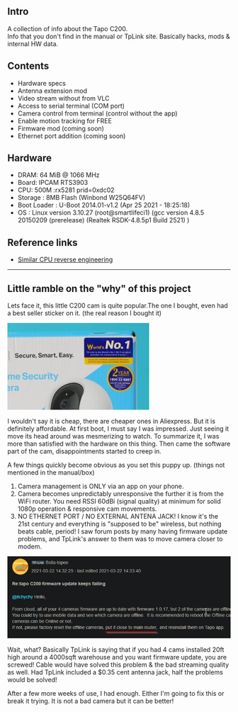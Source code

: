 ## Intro
A collection of info about the Tapo C200.<br>
Info that you don't find in the manual or TpLink site.
Basically hacks, mods & internal HW data.


## Contents
- Hardware specs
- Antenna extension mod
- Video stream without from VLC
- Access to serial terminal (COM port)
- Camera control from terminal (control without the app)
- Enable motion tracking for FREE
- Firmware mod (coming soon)
- Ethernet port addition (coming soon)


## Hardware

- DRAM:  64 MiB @ 1066 MHz
- Board: IPCAM RTS3903
- CPU: 500M :rx5281 prid=0xdc02
- Storage : 8MB Flash (Winbond W25Q64FV)
- Boot Loader : U-Boot 2014.01-v1.2 (Apr 25 2021 - 18:25:18)
- OS : Linux version 3.10.27 (root@smartlifeci1) (gcc version 4.8.5 20150209 (prerelease) (Realtek RSDK-4.8.5p1 Build 2521) )


## Reference links
- [Similar CPU reverse engineering](https://dalpix.com/reverse-engineering-ip-camera-part-2)


---

## Little ramble on the "why" of this project

Lets face it, this little C200 cam is quite popular.The one I bought, even had a
best seller sticker on it. (the real reason I bought it)

<img src="https://github.com/sengiv/TapoC200/blob/master/images/best-seller.png">

I wouldn't say it is cheap, there are cheaper ones in Aliexpress. But it is definitely affordable.
At first boot, I must say I was impressed. Just seeing it move its head around was mesmerizing to watch.
To summarize it, I was more than satisfied with the hardware on this thing. Then came the software part
of the cam, disappointments started to creep in.

A few things quickly become obvious as you set this puppy up. (things not mentioned in the manual/box)
1. Camera management is ONLY via an app on your phone.
2. Camera becomes unpredictably unresponsive the further it is from the WiFi router.
   You need RSSI 60dBi (signal quality) at minimum for solid 1080p operation & responsive cam movements.
3. NO ETHERNET PORT / NO EXTERNAL ANTENA JACK! I know it's the 21st century and everything is "supposed to be" wireless,
   but nothing beats cable, period! I saw forum posts by many having firmware update problems,
   and TpLink's answer to them was to move camera closer to modem.
   
  ![](https://github.com/sengiv/TapoC200/blob/master/images/forum-post.png)
   
   Wait, what? Basically TpLink is saying that if you had 4 cams installed 20ft high around a 4000sqft
   warehouse and you want firmware update, you are screwed! Cable would have solved this problem & the bad streaming quality as well.
   Had TpLink included a $0.35 cent antenna jack, half the problems would be solved!

After a few more weeks of use, I had enough. Either I'm going to fix this or break it trying.
It is not a bad camera but it can be better!